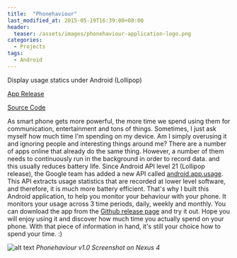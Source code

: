 ```yaml
---
title:  "Phonehaviour"
last_modified_at: 2015-05-19T16:39:00+08:00
header:
  teaser: /assets/images/phonehaviour-application-logo.png
categories:
  - Projects
tags:
  - Android
---
```

Display usage statics under Android (Lollipop) 

[App Release](https://github.com/cameronlai/Phonehaviour/releases)

[Source Code](https://github.com/cameronlai/Phonehaviour)

As smart phone gets more powerful, the more time we spend using them for communication, entertainment and tons of things. Sometimes, I just ask myself how much time I'm spending on my device. Am I simply overusing it and ignoring people and interesting things around me? There are a number of apps online that already do the same thing. However, a number of them needs to continuously run in the background in order to record data. and this usually reduces battery life. Since Android API level 21 (Lollipop release), the Google team has added a new API called [android.app.usage](https://developer.android.com/reference/android/app/usage/package-summary.html). This API extracts usage statistics that are recorded at lower level software, and therefore, it is much more battery efficient. That's why I built this Android application, to help you monitor your behaviour with your phone. It monitors your usage across 3 time periods, daily, weekly and monthly. You can download the app from the [Github release page](https://github.com/cameronlai/Phonehaviour/releases) and try it out. Hope you will enjoy using it and discover how much time you actually spend on your phone. With that piece of information in hand, it's still your choice how to spend your time. :) 

![alt text](http://cameronlai.com/wp-content/uploads/2015/05/Phonehaviour_v1.0_Screenshot1-171x300.jpg)
*Phonehaviour v1.0 Screenshot on Nexus 4*